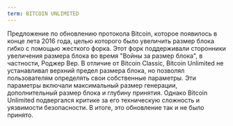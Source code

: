 ```yaml
---
term: BITCOIN UNLIMITED
---
```


Предложение по обновлению протокола Bitcoin, которое появилось в конце лета 2016 года, целью которого было увеличить размер блока гибко с помощью жесткого форка. Этот форк поддерживали сторонники увеличения размера блока во время "Войны за размер блока", в частности, Роджер Вер. В отличие от Bitcoin Classic, Bitcoin Unlimited не устанавливал верхний предел размера блока, но позволял пользователям определять свои собственные параметры. Эти параметры включали максимальный размер генерации, дополнительный размер блока и глубину принятия. Однако Bitcoin Unlimited подвергался критике за его техническую сложность и уязвимости безопасности. В итоге, это обновление так и не было принято.